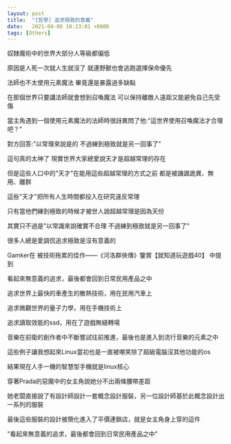 ```yaml
---
layout: post
title:  "[哲學] 追求極致的意義"
date:   2021-04-06 10:23:01 +0800
tags: [Others]
---
```


奴隸魔術中的世界大部分人等級都偏低

原因是人死一次就人生就沒了 就連野獸也會逃跑選擇保命優先

法師也不太使用元素魔法 畢竟還是暴露過多缺點

在那個世界只要講法師就會想到召喚魔法 可以保持離敵人遠距又能避免自己先受傷

當主角遇到一個使用元素魔法的法師時很訝異問了他:"這世界使用召喚魔法才合理吧？"

對方回答:"以常理來說是的 不過練到極致就是另一回事了"

這句真的太神了 現實世界大家總愛說天才是超越常理的存在

但是這些人口中的"天才"在能用這些超越常理的方式之前 都是被譏諷詭異、無用、離群

這些"天才"把所有人生時間都投入在研究違反常理

只有當他們練到極致的時候才被世人說超越常理是因為天份

其實只不過是"以常識來說確實不合理 不過練到極致就是另一回事了"

 

很多人總是愛調侃追求極致是沒有意義的

Gamker在 被技術拖累的佳作——《河洛群俠傳》鑒賞【就知道玩遊戲40】 中提到

看起來無意義的追求，最後都會回到日常民用產品之中

追求世界上最快的車產生的散熱技術，用在民用汽車上

追求微觀世界的量子力學，用在手機技術上

追求讀取效能的ssd，用在了遊戲無縫轉場 

音樂在前衛的創作者中不斷嘗試往前推進，最後也是進入到流行音樂的元素之中



這些例子讓我想起來Linux當初也是一直被嘲笑除了超級電腦沒其他功能的os

結果現在人手一機的智慧型手機就是linux核心



穿著Prada的惡魔中的女主角說她分不出兩條腰帶差距

她老闆直接說了有設計師設計一套概念設計服裝，另一位設計師基於此概念設計出一系列的服裝

最後這些服裝的設計被簡化進入了平價連鎖店，就是女主角身上穿的這件

"看起來無意義的追求，最後都會回到日常民用產品之中"

 